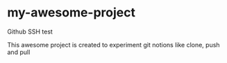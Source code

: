 # my-awesome-project
Github SSH test

This awesome project is created to experiment git notions like clone, push and pull
